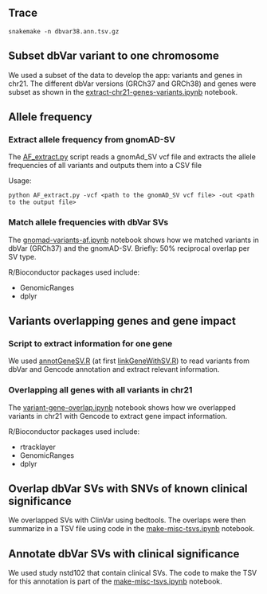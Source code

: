 ## Trace

```
snakemake -n dbvar38.ann.tsv.gz
```

## Subset dbVar variant to one chromosome

We used a subset of the data to develop the app: variants and genes in chr21.
The different dbVar versions (GRCh37 and GRCh38) and genes were subset as shown in the [extract-chr21-genes-variants.ipynb](extract-chr21-genes-variants.ipynb) notebook.

## Allele frequency

### Extract allele frequency from gnomAD-SV

The [AF_extract.py](AF_extract.py) script reads a gnomAd_SV vcf file and extracts the allele frequencies of all variants and outputs them into a CSV file

Usage:

`python AF_extract.py -vcf <path to the gnomAD_SV vcf file> -out <path to the output file>`

### Match allele frequencies with dbVar SVs

The [gnomad-variants-af.ipynb](gnomad-variants-af.ipynb) notebook shows how we matched variants in dbVar (GRCh37) and the gnomAD-SV. 
Briefly: 50% reciprocal overlap per SV type.

R/Bioconductor packages used include:
- GenomicRanges
- dplyr

## Variants overlapping genes and gene impact

### Script to extract information for one gene

We used [annotGeneSV.R](annotGeneSV.R) (at first [linkGeneWithSV.R](linkGeneWithSV.R)) to read variants from dbVar and Gencode annotation and extract relevant information.

### Overlapping all genes with all variants in chr21

The [variant-gene-overlap.ipynb](variant-gene-overlap.ipynb) notebook shows how we overlapped variants in chr21 with Gencode to extract gene impact information.

R/Bioconductor packages used include:
- rtracklayer
- GenomicRanges
- dplyr

## Overlap dbVar SVs with SNVs of known clinical significance

We overlapped SVs with ClinVar using bedtools. 
The overlaps were then summarize in a TSV file using code in the [make-misc-tsvs.ipynb](make-misc-tsvs.ipynb) notebook.

## Annotate dbVar SVs with clinical significance

We used study nstd102 that contain clinical SVs.
The code to make the TSV for this annotation is part of the [make-misc-tsvs.ipynb](make-misc-tsvs.ipynb) notebook.
